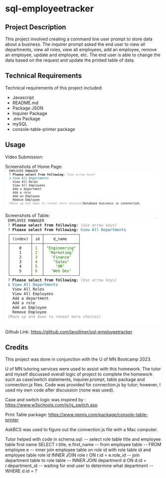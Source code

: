 # sql-employeetracker

## Project Description

This project involved creating a command line user prompt to store data about a business. The inquirer prompt asked the end user to view all departments, view all roles, view all employees, add an employee, remove an employee, update and employee, etc. The end user is able to change the data based on the request and update the printed table of data.

## Technical Requirements

Technical requirements of this project included:
* Javascript
* README.md
* Package JSON
* Inquirer Package
* .env Package
* mySQL
* console-table-printer package

## Usage

Video Submission:

Screenshots of Home Page:![Screenshot of Project](./img/HomePage.png)

Screenshots of Table:![Screenshot of Table](./img/ViewAllDepartments.png)

Github Link: https://github.com/lavollmer/sql-employeetracker


## Credits

This project was done in conjunction with the U of MN Bootcamp 2023. 

U of MN tutoring services were used to assist with this homework. The tutor and myself discussed overall logic of project to complete the homework such as case/switch statements, inquirer.prompt, table package and connection.js files. Code was provided for connection.js by tutor; however, I used my own code after discussion (none was used). 

Case and switch logic was inspired by : https://www.w3schools.com/js/js_switch.asp

Print Table package: https://www.npmjs.com/package/console-table-printer

AskBCS was used to figure out the connection.js file with a Mac computer.

Tutor helped with code in schema.sql: 
-- select role table title and employee table first name
SELECT r.title, e.first_name
-- from employee table --
FROM employee e
-- inner join employee table on role id with role table id and employee table role id
INNER JOIN role r ON r.id = e.role_id
-- join department table to role table --
INNER JOIN department d ON d.id = r.department_id
-- waiting for end user to determine what department --
WHERE d.id = ?